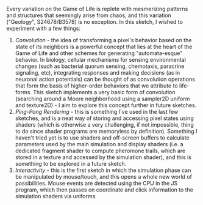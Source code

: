 Every variation on the Game of Life is replete with mesmerizing patterns and structures that seemingly arise from chaos, and this variation ("Geology", S24678/B3578) is no exception. In this sketch, I wished to experiment with a few things:

1. *Convolution* - the idea of transforming a pixel's behavior based on the state of its neighbors is a powerful concept that lies at the heart of the Game of Life and other schemes for generating "automata-esque" behavior. In biology, cellular mechanisms for sensing environmental changes (such as bacterial quorum sensing, chemotaxis, paracrine signaling, etc), integrating responses and making decisions (as in neuronal action potentials) can be thought of as convolution operations that form the basis of higher-order behaviors that we attribute to life-forms. This sketch implements a very basic form of convolution (searching around a Moore neighborhood using a sampler2D uniform and texture2D) - I aim to explore this concept further in future sketches. 
2. *Ping-Pong Rendering* - this is something I've used in the last few sketches, and is a neat way of storing and accessing pixel states using shaders (which is otherwise a very challenging, if not impossible, thing to do since shader programs are memoryless by definition). Something I haven't tried yet is to use shaders and off-screen buffers to calculate parameters used by the main simulation and display shaders (i.e. a dedicated fragment shader to compute pheromone trails, which are stored in a texture and accessed by the simulation shader), and this is something to be explored in a future sketch.
3. *Interactivity* - this is the first sketch in which the simulation phase can be manipulated by mouse/touch, and this opens a whole new world of possibilities. Mouse events are detected using the CPU in the JS program, which then passes on coordinate and click information to the simulation shaders via uniforms.
